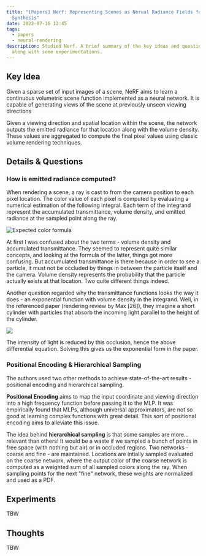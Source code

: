 ```yaml
---
title: "[Papers] Nerf: Representing Scenes as Nerual Radiance Fields for View
  Synthesis"
date: 2022-07-16 12:45
tags:
  - papers
  - neural-rendering
description: Studied Nerf. A brief summary of the key ideas and questions I had,
  along with some experimentations.
---
```

## Key Idea

Given a sparse set of input images of a scene, NeRF aims to learn a continuous volumetric scene function implemented as a neural network. It is capable of generating views of the scene at previously unseen viewing directions

Given a viewing direction and spatial location within the scene, the network outputs the emitted radiance for that location along with the volume density. These values are aggregated to compute the final pixel values using classic volume rendering techniques.

## Details & Questions

### How is emitted radiance computed?

When rendering a scene, a ray is cast to from the camera position to each pixel location. The color value of each pixel is computed by evaluating a numerical estimation of the following integral. Each term of the integrand represent the accumulated transmittance, volume density, and emitted radiance at the sampled point along the ray. 

![](/media/nerf_radiance.png "Expected color formula")

At first I was confused about the two terms - volume density and accumulated transmittance. They seemed to represent quite similar concepts, and looking at the formula of the latter, things got more confusing. But accumulated transmittance is there because in order to see a particle, it must not be occluded by things in between the particle itself and the camera. Volume density represents the probability that the particle actually exists at that location. Two quite different things indeed.

Another question regarded why the transmittance functions looks the way it does - an exponential function with volume density in the integrand. Well, in the referenced paper (rendering review by Max \[26]), they imagine a short cylinder with particles that absorb the incoming light parallel to the height of the cylinder. 

![](/media/kakaotalk_20220717_230317260.jpg)

The intensity of light is reduced by this occlusion, hence the above differential equation. Solving this gives us the exponential form in the paper.

### Positional Encoding & Hierarchical Sampling

The authors used two other methods to achieve state-of-the-art results - positional encoding and hierarchical sampling. 

**Positional Encoding** aims to map the input coordinate and viewing direction into a high frequency function before passing it to the MLP. It was empirically found that MLPs, although universal approximators, are not so good at learning complex functions with great detail. This sort of positional encoding aims to alleviate this issue.

The idea behind **hierarchical sampling** is that some samples are more... relevant than others! It would be a waste if we sampled a bunch of points in free space (with nothing but air) or in occluded regions. Two networks - coarse and fine - are maintained. Locations are intially sampled evaluated on the coarse network, where the output color of the coarse network is computed as a weighted sum of all sampled colors along the ray. When sampling points for the next "fine" network, these weights are normalized and used as a PDF.

## Experiments

TBW

## Thoughts

TBW